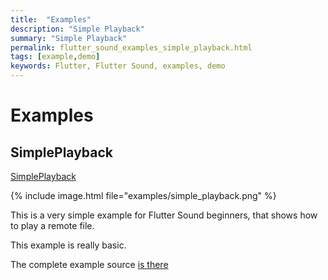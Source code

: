 ```yaml
---
title:  "Examples"
description: "Simple Playback"
summary: "Simple Playback"
permalink: flutter_sound_examples_simple_playback.html
tags: [example,demo]
keywords: Flutter, Flutter Sound, examples, demo
---
```

# Examples


## SimplePlayback

[SimplePlayback](https://github.com/dooboolab/flutter_sound/blob/master/flutter_sound/example/lib/simple_playback/simple_playback.dart)

{% include image.html file="examples/simple_playback.png" %}

This is a very simple example for Flutter Sound beginners, that shows how to play a remote file.

This example is really basic.

The complete example source [is there](https://github.com/dooboolab/flutter_sound/blob/master/flutter_sound/example/lib/simple_playback/simple_playback.dart)
